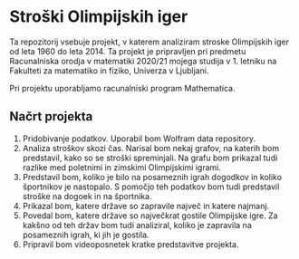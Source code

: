 ﻿# Stroški Olimpijskih iger
Ta repozitorij vsebuje projekt, v katerem analiziram stroske Olimpijskih iger od leta 1960 do leta 2014. Ta projekt je pripravljen pri predmetu Racunalniska orodja v matematiki 2020/21 mojega studija v 1. letniku na Fakulteti za matematiko in fiziko, Univerza v Ljubljani.

Pri projektu uporabljamo racunalniski program Mathematica.

## Načrt projekta
1. Pridobivanje podatkov. Uporabil bom Wolfram data repository.
2. Analiza stroškov skozi čas. Narisal bom nekaj grafov, na katerih bom predstavil, kako so se stroški spreminjali. Na grafu bom prikazal tudi razlike med poletnimi in zimskimi Olimpijskimi igrami.
3. Predstavil bom, koliko je bilo na posameznih igrah dogodkov in koliko športnikov je nastopalo. S pomočjo teh podatkov bom tudi predstavil stroške na dogoek in na športnika.
4. Prikazal bom, katere države so zapravile največ in katere najmanj.
5. Povedal bom, katere države so največkrat gostile Olimpijske igre. Za kakšno od teh držav bom tudi analiziral, koliko je zapravila na posameznih igrah, ki jih je gostila.
6. Pripravil bom videoposnetek kratke predstavitve projekta.
